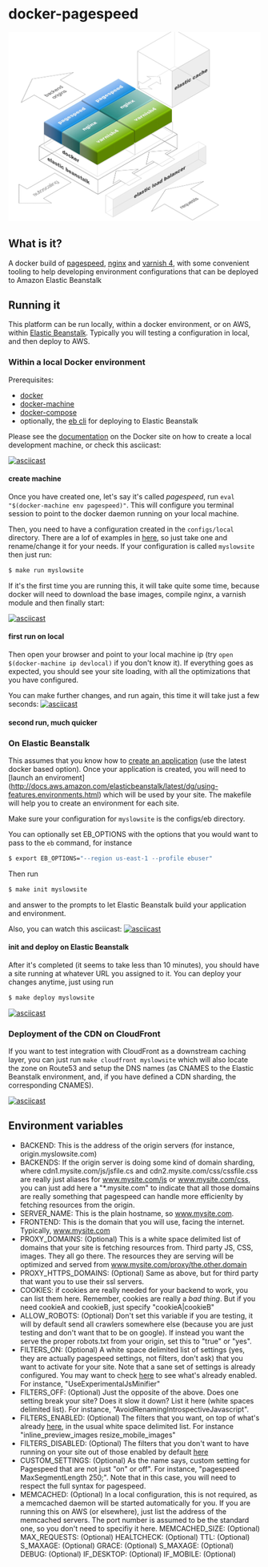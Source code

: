 # docker-pagespeed

![Architecture diagram](art/diagram.jpg)

## What is it?
A docker build of [pagespeed](https://developers.google.com/speed/pagespeed/module/), [nginx](http://nginx.org/) and [varnish 4](https://www.varnish-cache.org/), with some convenient tooling to help developing environment configurations that can be deployed to Amazon Elastic Beanstalk

## Running it
This platform can be run locally, within a docker environment, or on AWS, within [Elastic Beanstalk](https://aws.amazon.com/elasticbeanstalk/). Typically you will testing a configuration in local, and then deploy to AWS.

### Within a local Docker environment
Prerequisites:
- [docker](https://docs.docker.com/installation/)
- [docker-machine](https://docs.docker.com/machine/install-machine/)
- [docker-compose](https://docs.docker.com/compose/install/)
- optionally, the [eb cli](http://docs.aws.amazon.com/elasticbeanstalk/latest/dg/eb-cli3-install.html) for deploying to Elastic Beanstalk

Please see the [documentation](https://docs.docker.com/machine/get-started/) on the Docker site on how to create a local development machine, or check this asciicast:

[![asciicast](https://asciinema.org/a/cprjy7v8xbhdv7hb76f30azji.png)](https://asciinema.org/a/cprjy7v8xbhdv7hb76f30azji)
#### create machine

Once you have created one, let's say it's called _pagespeed_, run `eval "$(docker-machine env pagespeed)"`. This will configure you terminal session to point to the docker daemon running on your local machine.

Then, you need to have a configuration created in the `configs/local` directory. There are a lof of examples in [here](configs/local), so just take one and rename/change it for your needs. If your configuration is called `myslowsite` then just run:

```bash
$ make run myslowsite
```

If it's the first time you are running this, it will take quite some time, because docker will need to download the base images, compile nginx, a varnish module and then finally start:

[![asciicast](https://asciinema.org/a/aw0mluaq5bj319k5ndtt0vz8d.png)](https://asciinema.org/a/aw0mluaq5bj319k5ndtt0vz8d)
#### first run on local

Then open your browser and point to your local machine ip (try `open $(docker-machine ip devlocal)` if you don't know it).
If everything goes as expected, you should see your site loading, with all the optimizations that you have configured.

You can make further changes, and run again, this time it will take just a few seconds:
[![asciicast](https://asciinema.org/a/2r58y1ocjycoxnbwvjw8f84px.png)](https://asciinema.org/a/2r58y1ocjycoxnbwvjw8f84px)
#### second run, much quicker


### On Elastic Beanstalk

This assumes that you know how to [create an application](http://docs.aws.amazon.com/elasticbeanstalk/latest/dg/using-features.deployment.newapp.html) (use the latest docker based option). Once your application is created, you will need to [launch an enviroment] (http://docs.aws.amazon.com/elasticbeanstalk/latest/dg/using-features.environments.html) which will be used by your site.  The makefile will help you to create an environment for each site. 

Make sure your configuration for `myslowsite` is the configs/eb directory.

You can optionally set EB_OPTIONS with the options that you would want to pass to the `eb` command, for instance

```bash
$ export EB_OPTIONS="--region us-east-1 --profile ebuser"
```
Then run

```bash
$ make init myslowsite
```

and answer to the prompts to let Elastic Beanstalk build your application and environment.

Also, you can watch this asciicast:
[![asciicast](https://asciinema.org/a/1osqlqpnma9jl8pg5sxsh4ypo.png)](https://asciinema.org/a/1osqlqpnma9jl8pg5sxsh4ypo)
#### init and deploy on Elastic Beanstalk

After it's completed (it seems to take less than 10 minutes), you should have a site running at whatever URL you assigned to it. You can deploy your changes anytime, just using run 

```bash 
$ make deploy myslowsite
```
[![asciicast](https://asciinema.org/a/8bfdnfsz7afij3wuv2ce5a40x.png)](https://asciinema.org/a/8bfdnfsz7afij3wuv2ce5a40x)

### Deployment of the CDN on CloudFront

If you want to test integration with CloudFront as a downstream caching layer, you can just run `make cloudfront myslowsite` which will also locate the zone on Route53 and setup the DNS names (as CNAMES to the Elastic Beanstalk environment, and, if you have defined a CDN sharding, the corresponding CNAMES).

[![asciicast](https://asciinema.org/a/ch4hl3enn9rhdanx5vp23opt2.png)](https://asciinema.org/a/ch4hl3enn9rhdanx5vp23opt2)




## Environment variables
  - BACKEND: This is the address of the origin servers (for instance, origin.myslowsite.com)
  - BACKENDS: If the origin server is doing some kind of domain sharding, where cdn1.mysite.com/js/jsfile.cs and cdn2.mysite.com/css/cssfile.css are really just aliases for www.mysite.com/js or www.mysite.com/css, you can just add here a "*.mysite.com" to indicate that all those domains are really something that pagespeed can handle more efficienlty by fetching resources from the origin. 
  - SERVER_NAME: This is the plain hostname, so www.mysite.com.
  - FRONTEND: This is the domain that you will use, facing the internet. Typically, www.mysite.com
  - PROXY_DOMAINS: (Optional) This is a white space delimited list of domains that your site is fetching resources from. Third party JS, CSS, images. They all go there. The resources they are serving will be optimized and served from www.mysite.com/proxy/the.other.domain
  - PROXY_HTTPS_DOMAINS: (Optional) Same as above, but for third party that want you to use their ssl servers.
  - COOKIES: if cookies are really needed for your backend to work, you can list them here. Remember, cookies are really a _bad thing_. But if you need cookieA and cookieB, just specify "cookieA|cookieB" 
  - ALLOW_ROBOTS: (Optional) Don't set this variable if you are testing, it will by default send all crawlers somewhere else (because you are just testing and don't want that to be on google). If instead you want the serve the proper robots.txt from your origin, set this to "true" or "yes".
  - FILTERS_ON: (Optional) A white space delimited list of settings (yes, they are actually pagespeed settings, not filters, don't ask) that you want to activate for your site. Note that a sane set of settings is already configured. You may want to check [here](https://github.com/alessandrobologna/docker-pagespeed/blob/master/docker/pagespeed/sites-enabled/template) to see what's already enabled. For instance, "UseExperimentalJsMinifier"
  - FILTERS_OFF: (Optional) Just the opposite of the above. Does one setting break your site? Does it slow it down? List it here (white spaces delimited list). For instance, "AvoidRenamingIntrospectiveJavascript".
  - FILTERS_ENABLED: (Optional) The filters that you want, on top of what's already  [here](https://github.com/alessandrobologna/docker-pagespeed/blob/master/docker/pagespeed/sites-enabled/template), in the usual white space delimited list. For instance "inline_preview_images resize_mobile_images"
  - FILTERS_DISABLED: (Optional) The filters that you don't want to have running on your site out of those enabled by default [here](https://github.com/alessandrobologna/docker-pagespeed/blob/master/docker/pagespeed/sites-enabled/template)
  - CUSTOM_SETTINGS: (Optional) As the name says, custom setting for Pagespeed that are not just "on" or off". For instance, "pagespeed MaxSegmentLength 250;". Note that in this case, you will need to respect the full syntax for pagespeed.
  - MEMCACHED: (Optional) In a local configuration, this is not required, as a memcached daemon will be started automatically for you. If you are running this on AWS (or elsewhere), just list the address of the memcached servers.  The port number is assumed to be the standard one, so you don't need to specifiy it here.
    MEMCACHED_SIZE: (Optional)
    MAX_REQUESTS: (Optional)
    HEALTCHECK: (Optional)
    TTL: (Optional)
    S_MAXAGE: (Optional)
    GRACE: (Optional)
    S_MAXAGE: (Optional)
    DEBUG: (Optional)
    IF_DESKTOP: (Optional)
    IF_MOBILE: (Optional)


